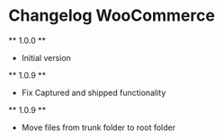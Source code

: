 # Changelog WooCommerce

** 1.0.0 **

* Initial version

** 1.0.9 **

* Fix Captured and shipped functionality

** 1.0.9 **

* Move files from trunk folder to root folder
